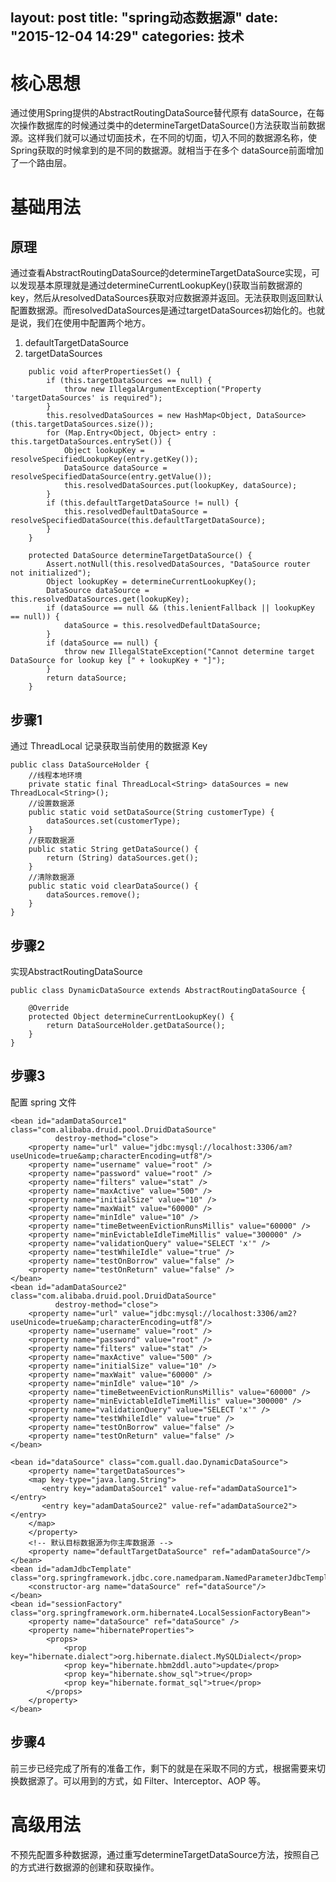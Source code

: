 layout: post
title: "spring动态数据源"
date: "2015-12-04 14:29"
categories: 技术
---
# 核心思想
通过使用Spring提供的AbstractRoutingDataSource替代原有 dataSource，在每次操作数据库的时候通过类中的determineTargetDataSource()方法获取当前数据源。这样我们就可以通过切面技术，在不同的切面，切入不同的数据源名称，使Spring获取的时候拿到的是不同的数据源。就相当于在多个 dataSource前面增加了一个路由层。
# 基础用法
## 原理
通过查看AbstractRoutingDataSource的determineTargetDataSource实现，可以发现基本原理就是通过determineCurrentLookupKey()获取当前数据源的 key，然后从resolvedDataSources获取对应数据源并返回。无法获取则返回默认配置数据源。而resolvedDataSources是通过targetDataSources初始化的。也就是说，我们在使用中配置两个地方。
1. defaultTargetDataSource
2. targetDataSources
```
	public void afterPropertiesSet() {
		if (this.targetDataSources == null) {
			throw new IllegalArgumentException("Property 'targetDataSources' is required");
		}
		this.resolvedDataSources = new HashMap<Object, DataSource>(this.targetDataSources.size());
		for (Map.Entry<Object, Object> entry : this.targetDataSources.entrySet()) {
			Object lookupKey = resolveSpecifiedLookupKey(entry.getKey());
			DataSource dataSource = resolveSpecifiedDataSource(entry.getValue());
			this.resolvedDataSources.put(lookupKey, dataSource);
		}
		if (this.defaultTargetDataSource != null) {
			this.resolvedDefaultDataSource = resolveSpecifiedDataSource(this.defaultTargetDataSource);
		}
	}
```
```
    protected DataSource determineTargetDataSource() {
		Assert.notNull(this.resolvedDataSources, "DataSource router not initialized");
		Object lookupKey = determineCurrentLookupKey();
		DataSource dataSource = this.resolvedDataSources.get(lookupKey);
		if (dataSource == null && (this.lenientFallback || lookupKey == null)) {
			dataSource = this.resolvedDefaultDataSource;
		}
		if (dataSource == null) {
			throw new IllegalStateException("Cannot determine target DataSource for lookup key [" + lookupKey + "]");
		}
		return dataSource;
	}
```
## 步骤1
通过 ThreadLocal 记录获取当前使用的数据源 Key
```
public class DataSourceHolder {
    //线程本地环境
    private static final ThreadLocal<String> dataSources = new ThreadLocal<String>();
    //设置数据源
    public static void setDataSource(String customerType) {
        dataSources.set(customerType);
    }
    //获取数据源
    public static String getDataSource() {
        return (String) dataSources.get();
    }
    //清除数据源
    public static void clearDataSource() {
        dataSources.remove();
    }
}
```

## 步骤2
实现AbstractRoutingDataSource
```
public class DynamicDataSource extends AbstractRoutingDataSource {

    @Override
    protected Object determineCurrentLookupKey() {
        return DataSourceHolder.getDataSource();
    }
}
```
## 步骤3
配置 spring 文件
```
<bean id="adamDataSource1" class="com.alibaba.druid.pool.DruidDataSource"
          destroy-method="close">
    <property name="url" value="jdbc:mysql://localhost:3306/am?useUnicode=true&amp;characterEncoding=utf8"/>
    <property name="username" value="root" />
    <property name="password" value="root" />
    <property name="filters" value="stat" />
    <property name="maxActive" value="500" />
    <property name="initialSize" value="10" />
    <property name="maxWait" value="60000" />
    <property name="minIdle" value="10" />
    <property name="timeBetweenEvictionRunsMillis" value="60000" />
    <property name="minEvictableIdleTimeMillis" value="300000" />
    <property name="validationQuery" value="SELECT 'x'" />
    <property name="testWhileIdle" value="true" />
    <property name="testOnBorrow" value="false" />
    <property name="testOnReturn" value="false" />
</bean>
<bean id="adamDataSource2" class="com.alibaba.druid.pool.DruidDataSource"
          destroy-method="close">
    <property name="url" value="jdbc:mysql://localhost:3306/am2?useUnicode=true&amp;characterEncoding=utf8"/>
    <property name="username" value="root" />
    <property name="password" value="root" />
    <property name="filters" value="stat" />
    <property name="maxActive" value="500" />
    <property name="initialSize" value="10" />
    <property name="maxWait" value="60000" />
    <property name="minIdle" value="10" />
    <property name="timeBetweenEvictionRunsMillis" value="60000" />
    <property name="minEvictableIdleTimeMillis" value="300000" />
    <property name="validationQuery" value="SELECT 'x'" />
    <property name="testWhileIdle" value="true" />
    <property name="testOnBorrow" value="false" />
    <property name="testOnReturn" value="false" />
</bean>

<bean id="dataSource" class="com.guall.dao.DynamicDataSource">
    <property name="targetDataSources">
    <map key-type="java.lang.String">
       <entry key="adamDataSource1" value-ref="adamDataSource1"></entry>
       <entry key="adamDataSource2" value-ref="adamDataSource2"></entry>
    </map>
    </property>
    <!-- 默认目标数据源为你主库数据源 -->
    <property name="defaultTargetDataSource" ref="adamDataSource"/>
</bean>
<bean id="adamJdbcTemplate" class="org.springframework.jdbc.core.namedparam.NamedParameterJdbcTemplate">
    <constructor-arg name="dataSource" ref="dataSource"/>
</bean>
<bean id="sessionFactory" class="org.springframework.orm.hibernate4.LocalSessionFactoryBean">
    <property name="dataSource" ref="dataSource" />
    <property name="hibernateProperties">
        <props>
            <prop key="hibernate.dialect">org.hibernate.dialect.MySQLDialect</prop>
            <prop key="hibernate.hbm2ddl.auto">update</prop>
            <prop key="hibernate.show_sql">true</prop>
            <prop key="hibernate.format_sql">true</prop>
        </props>
    </property>
</bean>
```
## 步骤4
前三步已经完成了所有的准备工作，剩下的就是在采取不同的方式，根据需要来切换数据源了。可以用到的方式，如 Filter、Interceptor、AOP 等。

# 高级用法
不预先配置多种数据源，通过重写determineTargetDataSource方法，按照自己的方式进行数据源的创建和获取操作。
